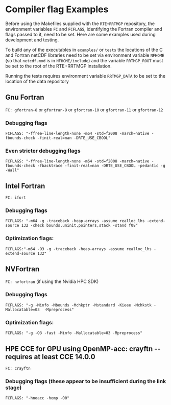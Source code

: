 # Compiler flag Examples

Before using the Makefiles supplied with the `RTE+RRTMGP` repository, the environment variables `FC` and
`FCFLAGS`, identifying the Fortran compiler and flags passed to it, need to be set. Here are some examples
used during development and testing.

To build any of the executables in `examples/` or `tests` the locations of the C and Fortran netCDF libraries
need to be set via environment variable `NFHOME` (so that `netcdf.mod` is in `NFHOME/include`) 
and the variable `RRTMGP_ROOT` must be set to the root of the RTE+RRTMGP installation. 

Running the tests requires environment variable `RRTMGP_DATA` to be set to the location of the data repository

## Gnu Fortran
`FC: gfortran-8` or `gfortran-9` or `gfortran-10` or `gfortran-11` or `gfortran-12`
### Debugging flags
`FCFLAGS: "-ffree-line-length-none -m64 -std=f2008 -march=native -fbounds-check -finit-real=nan -DRTE_USE_CBOOL"`  
### Even stricter debugging flags
`FCFLAGS: "-ffree-line-length-none -m64 -std=f2008 -march=native -fbounds-check -fbacktrace -finit-real=nan -DRTE_USE_CBOOL -pedantic -g -Wall"`  

## Intel Fortran
`FC: ifort`  
### Debugging flags
`FCFLAGS: "-m64 -g -traceback -heap-arrays -assume realloc_lhs -extend-source 132 -check bounds,uninit,pointers,stack -stand f08"`  
### Optimization flags:  
`FCFLAGS:"-m64 -O3 -g -traceback -heap-arrays -assume realloc_lhs -extend-source 132"`

## NVFortran
`FC: nvfortran` (if using the Nvidia HPC SDK)
### Debugging flags
`FCFLAGS: "-g -Minfo -Mbounds -Mchkptr -Mstandard -Kieee -Mchkstk -Mallocatable=03  -Mpreprocess"`
### Optimization flags:  
`FCFLAGS: "-g -O3 -fast -Minfo -Mallocatable=03 -Mpreprocess"`

## HPE CCE for GPU using OpenMP-acc: crayftn   -- requires at least CCE 14.0.0
`FC: crayftn`
### Debugging flags  (these appear to be insufficient during the link stage)
`FCFLAGS: "-hnoacc -homp -O0"`

